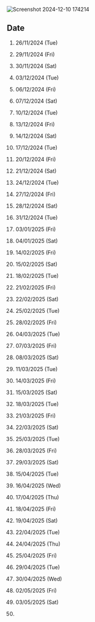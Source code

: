 
![Screenshot 2024-12-10 174214](https://github.com/user-attachments/assets/9ccbc70e-0fb2-49ba-98ef-afe174aa5c1b)

## Date
1. 26/11/2024 (Tue) 
2. 29/11/2024 (Fri) 
3. 30/11/2024 (Sat) 


4. 03/12/2024 (Tue) 
5. 06/12/2024 (Fri) 
6. 07/12/2024 (Sat) 
7. 10/12/2024 (Tue)
8. 13/12/2024 (Fri) 
9. 14/12/2024 (Sat) 
10. 17/12/2024 (Tue) 
11. 20/12/2024 (Fri)
12. 21/12/2024 (Sat)
13. 24/12/2024 (Tue) 
14. 27/12/2024 (Fri) 
15. 28/12/2024 (Sat) 
16. 31/12/2024 (Tue) 


17. 03/01/2025 (Fri) 
18. 04/01/2025 (Sat)


19. 14/02/2025 (Fri)
20. 15/02/2025 (Sat)
21. 18/02/2025 (Tue)
22. 21/02/2025 (Fri) 
23. 22/02/2025 (Sat)
24. 25/02/2025 (Tue)
25. 28/02/2025 (Fri) 


26. 04/03/2025 (Tue) 
27. 07/03/2025 (Fri)
28. 08/03/2025 (Sat)
29. 11/03/2025 (Tue) 
30. 14/03/2025 (Fri) 
31. 15/03/2025 (Sat) 
32. 18/03/2025 (Tue) 
33. 21/03/2025 (Fri) 
34. 22/03/2025 (Sat) 
35. 25/03/2025 (Tue) 
36. 28/03/2025 (Fri) 
37. 29/03/2025 (Sat) 


38. 15/04/2025 (Tue) 
39. 16/04/2025 (Wed) 
40. 17/04/2025 (Thu) 
41. 18/04/2025 (Fri) 
42. 19/04/2025 (Sat) 
43. 22/04/2025 (Tue) 
44. 24/04/2025 (Thu) 
45. 25/04/2025 (Fri) 
46. 29/04/2025 (Tue) 
47. 30/04/2025 (Wed) 


48. 02/05/2025 (Fri) 
49. 03/05/2025 (Sat) 


50. 

